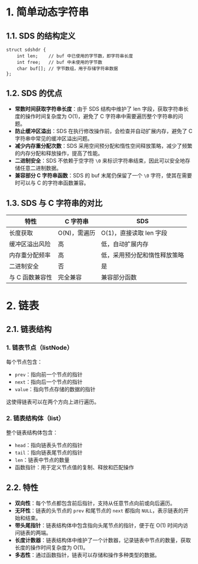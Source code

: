 # 1. 简单动态字符串
## 1.1. SDS 的结构定义
```
struct sdshdr {
    int len;    // buf 中已使用的字节数，即字符串长度
    int free;   // buf 中未使用的字节数
    char buf[]; // 字节数组，用于存储字符串数据
};
```
## 1.2. SDS 的优点

- **常数时间获取字符串长度**：由于 SDS 结构中维护了 len 字段，获取字符串长度的操作时间复杂度为 O(1)，避免了 C 字符串中需要遍历整个字符串的问题。
- **防止缓冲区溢出**：SDS 在执行修改操作前，会检查并自动扩展内存，避免了 C 字符串中常见的缓冲区溢出问题。
- **减少内存重分配次数**：SDS 采用空间预分配和惰性空间释放策略，减少了频繁的内存分配和释放操作，提高了性能。
- **二进制安全**：SDS 不依赖于空字符 `\0` 来标识字符串结束，因此可以安全地存储任意二进制数据。
- **兼容部分 C 字符串函数**：SDS 的 buf 末尾仍保留了一个 `\0` 字符，使其在需要时可以与 C 的字符串函数兼容。

## 1.3. SDS 与 C 字符串的对比
|特性|C 字符串|SDS|
|---|---|---|
|长度获取|O(N)，需遍历|O(1)，直接读取 len 字段|
|缓冲区溢出风险|高|低，自动扩展内存|
|内存重分配频率|高|低，采用预分配和惰性释放策略|
|二进制安全|否|是|
|与 C 函数兼容性|完全兼容|兼容部分函数|
# 2. 链表
## 2.1. 链表结构
### 1. 链表节点（listNode）
每个节点包含：
- `prev`：指向前一个节点的指针
- `next`：指向后一个节点的指针
- `value`：指向节点存储的数据的指针

这使得链表可以在两个方向上进行遍历。
### 2. 链表结构体（list）

整个链表结构体包含：
- `head`：指向链表头节点的指针
- `tail`：指向链表尾节点的指针
- `len`：链表中节点的数量
- 函数指针：用于定义节点值的复制、释放和匹配操作

## 2.2. 特性

- **双向性**：每个节点都包含前后指针，支持从任意节点向前或向后遍历。
- **无环性**：链表的头节点的 `prev` 和尾节点的 `next` 都指向 `NULL`，表示链表的开始和结束。
- **带头尾指针**：链表结构体中包含指向头尾节点的指针，便于在 O(1) 时间内访问链表的两端。
- **长度计数器**：链表结构体中维护了一个计数器，记录链表中节点的数量，获取长度的操作时间复杂度为 O(1)。
- **多态性**：通过函数指针，链表可以存储和操作多种类型的数据。